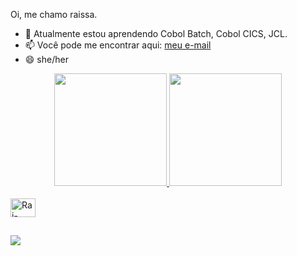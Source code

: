 Oi, me chamo raissa.

- 🎒 Atualmente estou aprendendo Cobol Batch, Cobol CICS, JCL.
- 📫 Você pode me encontrar aqui: <a href="mailto:uefsraissa@gmail.com">meu e-mail</a>
- 😄 she/her

<div align="center">
  <a href="https://github.com/hellorai94">
  <img height="180em" src="https://github-readme-stats.vercel.app/api?username=hellorai94&show_icons=true&theme=highcontrast&include_all_commits=true&count_private=true"/>
  <img height="180em" src="https://github-readme-stats.vercel.app/api/top-langs/?username=hellorai94&layout=compact&langs_count=7&theme=highcontrast"/>
</div>
 
<div style="display: inline_block"><br>
  <img align="center" alt="Rai-cobol" height="30" width="40" src="https://icon-icons.com/pt/icone/COBOL/132525">
</div>

  
  ##
  
  <div>
    <a href="https://www.linkedin.com/in/raissa-carneiro-castro-763576226/" target="_blank"><img src="https://img.shields.io/badge/-LinkedIn-%230077B5?style=for-the-badge&logo=linkedin&logoColor=white" target="_blank"></a>
  </div>  
